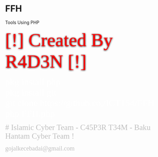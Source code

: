 # FFH
Tools Using PHP

<font face="Iceland" style="color:red;text-shadow:0px 1px 5px #000;font-size:60px">[!] Created By R4D3N [!]</font></p>
<p><font face="Iceland" style="font-size: 30px" color="white">pkg install php <br> pkg install git <br>git clone https://github.co,/ICT154/FFH <br>php FFH.php</font></p>
<p><font face="Iceland" style="font-size: 25px" color="silver"># Islamic Cyber Team - C45P3R T34M - Baku Hantam Cyber Team !</font></p>
<p><font face="Iceland" style="font-size: 20px" color="silver">gojalkecebadai@gmail.com</font></p>
<link href='http://fonts.googleapis.com/css?family=Iceland' rel='stylesheet' type='text/css'>




